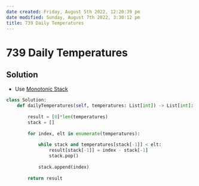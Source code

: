 ```yaml
---
date created: Friday, August 5th 2022, 12:20:39 pm
date modified: Sunday, August 7th 2022, 3:30:12 pm
title: 739 Daily Temperatures
---
```


# 739 Daily Temperatures

## Solution

- Use [Monotonic Stack](Algo/Fundamental%20Algorithms/Linked%20List/Monotonic%20Stack.md)

```python
class Solution:
    def dailyTemperatures(self, temperatures: List[int]) -> List[int]:
        
        result = [0]*len(temperatures)
        stack = []
        
        for index, elt in enumerate(temperatures):
            
            while stack and temperatures[stack[-1]] < elt:
                result[stack[-1]] = index - stack[-1]
                stack.pop()
            
            stack.append(index)
        
        return result
```
